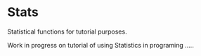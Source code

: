 # Stats
Statistical functions for tutorial purposes.

Work in progress on tutorial of using Statistics in programing .....
